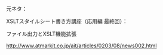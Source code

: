 元ネタ：

XSLTスタイルシート書き方講座（応用編 最終回）：

ファイル出力とXSLT機能拡張

http://www.atmarkit.co.jp/ait/articles/0203/08/news002.html